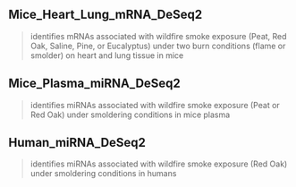 ## Mice_Heart_Lung_mRNA_DeSeq2
> identifies mRNAs associated with wildfire smoke exposure (Peat, Red Oak, Saline, Pine, or Eucalyptus) under two burn conditions (flame or smolder) on heart and lung tissue in mice


## Mice_Plasma_miRNA_DeSeq2
> identifies miRNAs associated with wildfire smoke exposure (Peat or  Red Oak) under smoldering conditions in mice plasma

## Human_miRNA_DeSeq2
> identifies miRNAs associated with wildfire smoke exposure (Red Oak) under smoldering conditions in humans
